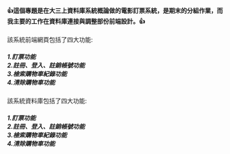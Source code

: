 <h4><strong>👍這個專題是在大三上資料庫系統概論做的電影訂票系統，是期末的分組作業，而我主要的工作在資料庫連接與調整部份前端設計。👍</strong></h4>

<p> 該系統前端網頁包括了四大功能:</p>
<h5> 
    1.訂票功能<br>
    2.註冊、登入、註銷帳號功能<br>
    3.檢索購物車紀錄功能<br>
    4.清除購物車功能<br>
</h5>
<p> 該系統資料庫包括了四大功能:</p>
<h5> 
    1.訂票功能<br>
    2.註冊、登入、註銷帳號功能<br>
    3.檢索購物車紀錄功能<br>
    4.清除購物車功能<br>
</h5>


    

